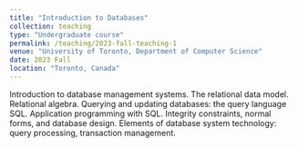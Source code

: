 ```yaml
---
title: "Introduction to Databases"
collection: teaching
type: "Undergraduate course"
permalink: /teaching/2023-fall-teaching-1
venue: "University of Toronto, Department of Computer Science"
date: 2023 Fall
location: "Toronto, Canada"
---
```


Introduction to database management systems. The relational data model. Relational algebra. Querying and updating databases: the query language SQL. Application programming with SQL. Integrity constraints, normal forms, and database design. Elements of database system technology: query processing, transaction management.
